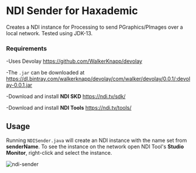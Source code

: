 NDI Sender for Haxademic
=========
Creates a NDI instance for Processing to send PGraphics/PImages over a local network. Tested using JDK-13.


### Requirements

-Uses Devolay https://github.com/WalkerKnapp/devolay

-The `.jar` can be downloaded at https://dl.bintray.com/walkerknapp/devolay/com/walker/devolay/0.0.1/:devolay-0.0.1.jar

-Download and install **NDI SKD** https://ndi.tv/sdk/

-Download and install **NDI Tools** https://ndi.tv/tools/


Usage
-------------------
Running `NDISender.java` will create an NDI instance with the name set from **senderName**. To see the instance on the network open NDI Tool's **Studio Monitor**, right-click and select the instance.

![ndi-sender](https://user-images.githubusercontent.com/20564801/65557440-92ec7c80-def0-11e9-8807-bcbfb70c195c.jpg)

